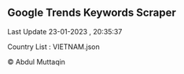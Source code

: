 

## Google Trends Keywords Scraper 
 
Last Update 23-01-2023 , 20:35:37

Country List :
VIETNAM.json



© Abdul Muttaqin 
